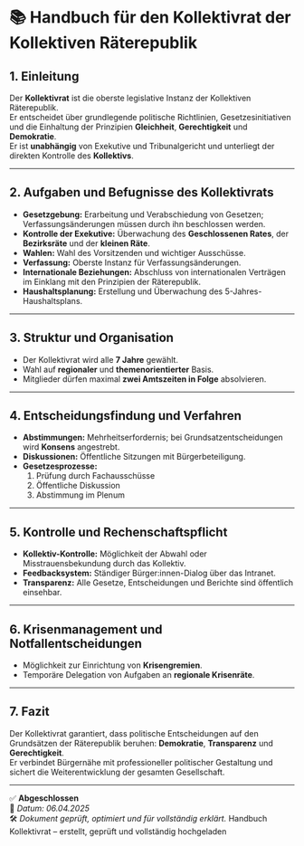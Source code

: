 # 📚 Handbuch für den Kollektivrat der Kollektiven Räterepublik
<!--
Autor: Fabio Weidner
Version: 1.0
Sektion: Politik & Verwaltung
Veröffentlichung: April 2025
-->

## 1. Einleitung

Der **Kollektivrat** ist die oberste legislative Instanz der Kollektiven Räterepublik.  
Er entscheidet über grundlegende politische Richtlinien, Gesetzesinitiativen und die Einhaltung der Prinzipien **Gleichheit**, **Gerechtigkeit** und **Demokratie**.  
Er ist **unabhängig** von Exekutive und Tribunalgericht und unterliegt der direkten Kontrolle des **Kollektivs**.

---

## 2. Aufgaben und Befugnisse des Kollektivrats

- **Gesetzgebung:** Erarbeitung und Verabschiedung von Gesetzen; Verfassungsänderungen müssen durch ihn beschlossen werden.
- **Kontrolle der Exekutive:** Überwachung des **Geschlossenen Rates**, der **Bezirksräte** und der **kleinen Räte**.
- **Wahlen:** Wahl des Vorsitzenden und wichtiger Ausschüsse.  
- **Verfassung:** Oberste Instanz für Verfassungsänderungen.
- **Internationale Beziehungen:** Abschluss von internationalen Verträgen im Einklang mit den Prinzipien der Räterepublik.
- **Haushaltsplanung:** Erstellung und Überwachung des 5-Jahres-Haushaltsplans.

---

## 3. Struktur und Organisation

- Der Kollektivrat wird alle **7 Jahre** gewählt.
- Wahl auf **regionaler** und **themenorientierter** Basis.
- Mitglieder dürfen maximal **zwei Amtszeiten in Folge** absolvieren.

---

## 4. Entscheidungsfindung und Verfahren

- **Abstimmungen:** Mehrheitserfordernis; bei Grundsatzentscheidungen wird **Konsens** angestrebt.
- **Diskussionen:** Öffentliche Sitzungen mit Bürgerbeteiligung.
- **Gesetzesprozesse:**  
  1. Prüfung durch Fachausschüsse  
  2. Öffentliche Diskussion  
  3. Abstimmung im Plenum

---

## 5. Kontrolle und Rechenschaftspflicht

- **Kollektiv-Kontrolle:** Möglichkeit der Abwahl oder Misstrauensbekundung durch das Kollektiv.
- **Feedbacksystem:** Ständiger Bürger:innen-Dialog über das Intranet.
- **Transparenz:** Alle Gesetze, Entscheidungen und Berichte sind öffentlich einsehbar.

---

## 6. Krisenmanagement und Notfallentscheidungen

- Möglichkeit zur Einrichtung von **Krisengremien**.
- Temporäre Delegation von Aufgaben an **regionale Krisenräte**.

---

## 7. Fazit

Der Kollektivrat garantiert, dass politische Entscheidungen auf den Grundsätzen der Räterepublik beruhen: **Demokratie**, **Transparenz** und **Gerechtigkeit**.  
Er verbindet Bürgernähe mit professioneller politischer Gestaltung und sichert die Weiterentwicklung der gesamten Gesellschaft.

---

✅ **Abgeschlossen**  
📅 *Datum: 06.04.2025*  
🛠️ *Dokument geprüft, optimiert und für vollständig erklärt.*
Handbuch Kollektivrat – erstellt, geprüft und vollständig hochgeladen
